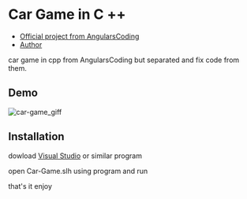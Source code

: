 
# Car Game in C ++




 - [Official project from AngularsCoding](https://github.com/AngularsCoding/Car-Game)
 - [Author](https://github.com/DBOYttt)

car game in cpp from AngularsCoding but separated and fix code from them.


## Demo

![car-game_giff](https://user-images.githubusercontent.com/65898012/189211077-69bf3133-114e-4b40-a399-599c60886b1c.gif)


## Installation

dowload [Visual Studio](https://visualstudio.microsoft.com/vs/) or similar program

open Car-Game.slh using program and run 

that's it enjoy
